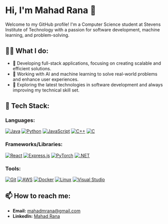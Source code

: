 # Hi, I'm Mahad Rana 👋

Welcome to my GitHub profile! I'm a Computer Science student at Stevens Institute of Technology with a passion for software development, machine learning, and problem-solving.

## 👨‍💻 What I do:
- 🚀 Developing full-stack applications, focusing on creating scalable and efficient solutions.
- 🤖 Working with AI and machine learning to solve real-world problems and enhance user experiences.
- 🧠 Exploring the latest technologies in software development and always improving my technical skill set.

## 🔧 Tech Stack:
### Languages:
<div>
  <a href="https://www.java.com/" target="_blank"><img src="https://img.shields.io/badge/Java-ED8B00?style=for-the-badge&logo=java&logoColor=white" alt="Java" /></a>
  <a href="https://www.python.org/" target="_blank"><img src="https://img.shields.io/badge/Python-3776AB?style=for-the-badge&logo=python&logoColor=white" alt="Python" /></a>
  <a href="https://developer.mozilla.org/en-US/docs/Web/JavaScript" target="_blank"><img src="https://img.shields.io/badge/JavaScript-F7DF1E?style=for-the-badge&logo=javascript&logoColor=black" alt="JavaScript" /></a>
  <a href="https://isocpp.org/" target="_blank"><img src="https://img.shields.io/badge/C++-00599C?style=for-the-badge&logo=cplusplus&logoColor=white" alt="C++" /></a>
  <a href="https://en.wikipedia.org/wiki/C_(programming_language)" target="_blank"><img src="https://img.shields.io/badge/C-00599C?style=for-the-badge&logo=c&logoColor=white" alt="C" /></a>
</div>

### Frameworks/Libraries:
<div>
  <a href="https://reactjs.org/" target="_blank"><img src="https://img.shields.io/badge/React-20232A?style=for-the-badge&logo=react&logoColor=61DAFB" alt="React" /></a>
  <a href="https://expressjs.com/" target="_blank"><img src="https://img.shields.io/badge/Express.js-404D59?style=for-the-badge" alt="Express.js" /></a>
  <a href="https://pytorch.org/" target="_blank"><img src="https://img.shields.io/badge/PyTorch-EE4C2C?style=for-the-badge&logo=pytorch&logoColor=white" alt="PyTorch" /></a>
  <a href="https://dotnet.microsoft.com/" target="_blank"><img src="https://img.shields.io/badge/.NET-5C2D91?style=for-the-badge&logo=.net&logoColor=white" alt=".NET" /></a>
</div>

### Tools:
<div>
  <a href="https://git-scm.com/" target="_blank"><img src="https://img.shields.io/badge/Git-F05032?style=for-the-badge&logo=git&logoColor=white" alt="Git" /></a>
  <a href="https://aws.amazon.com/" target="_blank"><img src="https://img.shields.io/badge/AWS-232F3E?style=for-the-badge&logo=amazon-aws&logoColor=white" alt="AWS" /></a>
  <a href="https://www.docker.com/" target="_blank"><img src="https://img.shields.io/badge/Docker-2496ED?style=for-the-badge&logo=docker&logoColor=white" alt="Docker" /></a>
  <a href="https://www.linux.org/" target="_blank"><img src="https://img.shields.io/badge/Linux-FCC624?style=for-the-badge&logo=linux&logoColor=black" alt="Linux" /></a>
  <a href="https://visualstudio.microsoft.com/" target="_blank"><img src="https://img.shields.io/badge/Visual_Studio-5C2D91?style=for-the-badge&logo=visual-studio&logoColor=white" alt="Visual Studio" /></a>
</div>

## 📫 How to reach me:
- **Email:** [mahadmrana@gmail.com](mailto:mahadmrana@gmail.com)
- **LinkedIn:** [Mahad Rana](https://linkedin.com/in/mahad-rana)
